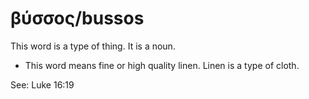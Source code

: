 # βύσσος/bussos 
This word is a type of thing. It is a noun. 

* This word means fine or high quality linen. Linen is a type of cloth. 

See: Luke 16:19
